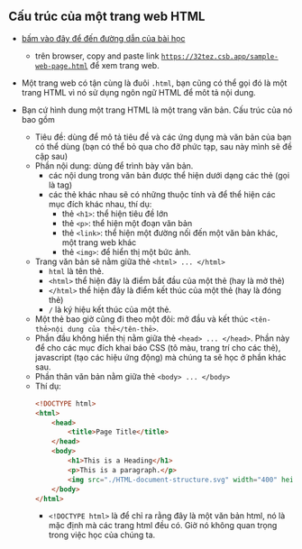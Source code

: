 ## Cấu trúc của một trang web HTML

- [bấm vào đây để đến đường dẫn của bài học](https://codesandbox.io/s/github/legiaquangvn/HTML-tutorial/tree/master/2-A-Webpage-Structure?file=/sample-web-page.html) 
  - trên browser, copy and paste link [`https://32tez.csb.app/sample-web-page.html`](https://32tez.csb.app/sample-web-page.html) để xem trang web.  

- Một trang web có tận cùng là đuôi `.html`, bạn cũng có thể gọi đó là một trang HTML vì nó sử dụng ngôn ngữ HTML để môt tả nội dung.
- Bạn cứ hình dung một trang HTML là một trang văn bản. Cấu trúc của nó bao gồm
  - Tiêu đề: dùng để mô tả tiêu đề và các ứng dụng mà văn bản của bạn có thể dùng (bạn có thể bỏ qua cho đỡ phức tạp, sau này mình sẽ đề cập sau)
  - Phần nội dung: dùng để trình bày văn bản.
    - các nội dung trong văn bản được thể hiện dưới dạng các thẻ (gọi là tag)
    - các thẻ khác nhau sẽ có những thuộc tính và để thể hiện các mục đích khác nhau, thí dụ:
      - thẻ `<h1>`: thể hiện tiêu đề lớn
      - thẻ `<p>`: thể hiện một đoạn văn bản
      - thẻ `<link>`: thể hiện một đường nối đến một văn bản khác, một trang web khác
      - thẻ `<img>`: để hiển thị một bức ảnh.
  - Trang văn bản sẽ nằm giữa thẻ `<html> ... </html>`
    - `html` là tên thẻ.
    - `<html>` thể hiện đây là điểm bắt đầu của một thẻ (hay là mở thẻ)
    - `</html>` thể hiện đây là điểm kết thúc của một thẻ (hay là đóng thẻ)
    - `/` là ký hiệu kết thúc của một thẻ.
  - Một thẻ bao giờ cũng đi theo một đôi: mở đầu và kết thúc `<tên-thẻ>nội dung của thẻ</tên-thẻ>`.
  - Phần đầu không hiển thị nằm giữa thẻ `<head> ... </head>`. Phần này để cho các mục đích khai báo CSS (tô màu, trang trí cho các thẻ), javascript (tạo các hiệu ứng động) mà chúng ta sẽ học ở phần khác sau.
  - Phần thân văn bản nằm giữa thẻ `<body> ... </body>`
  - Thí dụ:
    ```html
    <!DOCTYPE html>
    <html>
        <head>
            <title>Page Title</title>
        </head>
        <body>
            <h1>This is a Heading</h1>
            <p>This is a paragraph.</p>
            <img src="./HTML-document-structure.svg" width="400" height="400" />
        </body>
    </html>
    ```
      - `<!DOCTYPE html>` là để chỉ ra rằng đây là một văn bản html, nó là mặc định mà các trang html đều có. Giờ nó không quan trọng trong việc học của chúng ta.
  



